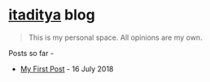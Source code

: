 # [itaditya](https://ghuser.io/itaditya) blog

> This is my personal space. All opinions are my own.

Posts so far -

* [My First Post](/blog/posts/first-post) - 16 July 2018
